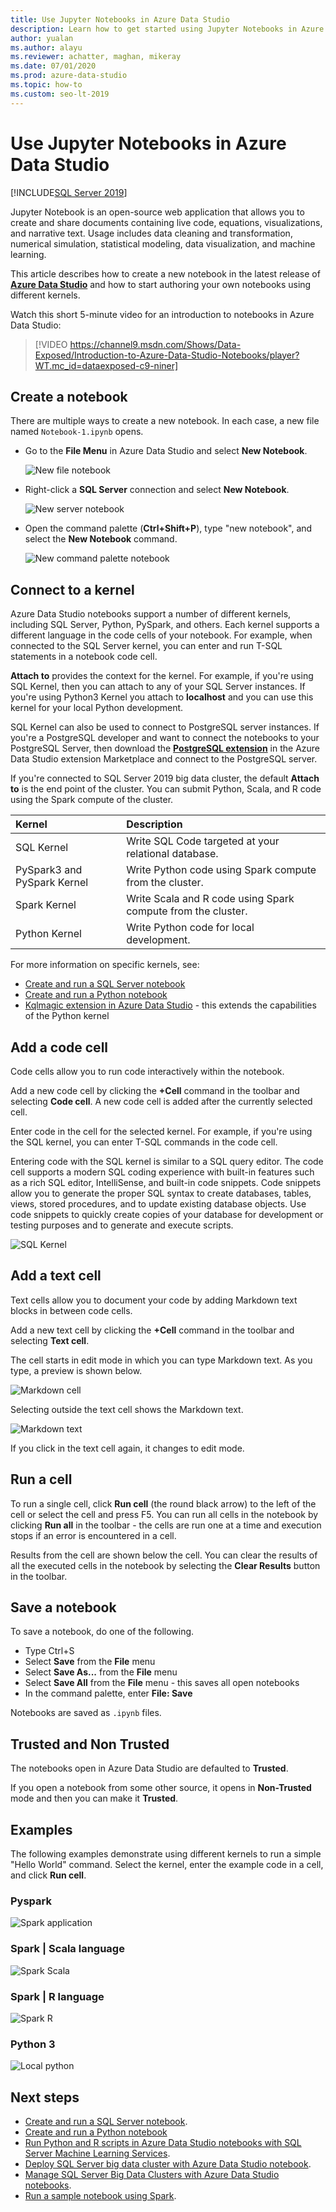```yaml
---
title: Use Jupyter Notebooks in Azure Data Studio
description: Learn how to get started using Jupyter Notebooks in Azure Data Studio.
author: yualan
ms.author: alayu
ms.reviewer: achatter, maghan, mikeray
ms.date: 07/01/2020
ms.prod: azure-data-studio
ms.topic: how-to
ms.custom: seo-lt-2019
---
```


# Use Jupyter Notebooks in Azure Data Studio

[!INCLUDE[SQL Server 2019](../../includes/applies-to-version/sqlserver2019.md)]

Jupyter Notebook is an open-source web application that allows you to create and share documents containing live code, equations, visualizations, and narrative text. Usage includes data cleaning and transformation, numerical simulation, statistical modeling, data visualization, and machine learning.

This article describes how to create a new notebook in the latest release of [**Azure Data Studio**](../download-azure-data-studio.md) and how to start authoring your own notebooks using different kernels.

Watch this short 5-minute video for an introduction to notebooks in Azure Data Studio:

> [!VIDEO https://channel9.msdn.com/Shows/Data-Exposed/Introduction-to-Azure-Data-Studio-Notebooks/player?WT.mc_id=dataexposed-c9-niner]

## Create a notebook

There are multiple ways to create a new notebook. In each case, a new file named `Notebook-1.ipynb` opens.

- Go to the **File Menu** in Azure Data Studio and select **New Notebook**.

  ![New file notebook](media/notebooks-guidance/file-new-notebook.png)

- Right-click a **SQL Server** connection and select **New Notebook**.

  ![New server notebook](media/notebooks-guidance/server-new-notebook.png)

- Open the command palette (**Ctrl+Shift+P**), type "new notebook", and select the **New Notebook** command.

  ![New command palette notebook](media/notebooks-guidance/command-palette-new-notebook.png)

## Connect to a kernel

Azure Data Studio notebooks support a number of different kernels, including SQL Server, Python, PySpark, and others. Each kernel supports a different language in the code cells of your notebook. For example, when connected to the SQL Server kernel, you can enter and run T-SQL statements in a notebook code cell.

**Attach to** provides the context for the kernel. For example, if you're using SQL Kernel, then you can attach to any of your SQL Server instances.
If you're using Python3 Kernel you attach to **localhost** and you can use this kernel for your local Python development.

SQL Kernel can also be used to connect to PostgreSQL server instances. If you're a PostgreSQL developer and want to connect the notebooks to your PostgreSQL Server, then download the [**PostgreSQL extension**](../extensions/postgres-extension.md) in the Azure Data Studio extension Marketplace and connect to the PostgreSQL server.

If you're connected to SQL Server 2019 big data cluster, the default **Attach to** is the end point of the cluster. You can submit Python, Scala, and R code using the Spark compute of the cluster.

| Kernel                      | Description                                                  |
|:----------------------------|:-------------------------------------------------------------|
| SQL Kernel                  | Write SQL Code targeted at your relational database.         |
| PySpark3 and PySpark Kernel | Write Python code using Spark compute from the cluster.      |
| Spark Kernel                | Write Scala and R code using Spark compute from the cluster. |
| Python Kernel               | Write Python code for local development.                     |

For more information on specific kernels, see:

- [Create and run a SQL Server notebook](./notebooks-sql-kernel.md)
- [Create and run a Python notebook](./notebooks-python-kernel.md)
- [Kqlmagic extension in Azure Data Studio](./notebooks-kqlmagic.md) - this extends the capabilities of the Python kernel

## Add a code cell

Code cells allow you to run code interactively within the notebook.

Add a new code cell by clicking the **+Cell** command in the toolbar and selecting **Code cell**. A new code cell is added after the currently selected cell.

Enter code in the cell for the selected kernel. For example, if you're using the SQL kernel, you can enter T-SQL commands in the code cell.

Entering code with the SQL kernel is similar to a SQL query editor. The code cell supports a modern SQL coding experience with built-in features such as a rich SQL editor, IntelliSense, and built-in code snippets. Code snippets allow you to generate the proper SQL syntax to create databases, tables, views, stored procedures, and to update existing database objects. Use code snippets to quickly create copies of your database for development or testing purposes and to generate and execute scripts.

![SQL Kernel](media/notebooks-guidance/intellisense-code-cell.png)

## Add a text cell

Text cells allow you to document your code by adding Markdown text blocks in between code cells.

Add a new text cell by clicking the **+Cell** command in the toolbar and selecting **Text cell**.

The cell starts in edit mode in which you can type Markdown text. As you type, a preview is shown below.

![Markdown cell](media/notebooks-guidance/notebook-markdown-cell.png)

Selecting outside the text cell shows the Markdown text.

![Markdown text](media/notebooks-guidance/notebook-markdown-preview.png)

If you click in the text cell again, it changes to edit mode.

## Run a cell

To run a single cell, click **Run cell** (the round black arrow) to the left of the cell or select the cell and press F5. You can run all cells in the notebook by clicking **Run all** in the toolbar - the cells are run one at a time and execution stops if an error is encountered in a cell.

Results from the cell are shown below the cell. You can clear the results of all the executed cells in the notebook by selecting the **Clear Results** button in the toolbar.

## Save a notebook

To save a notebook, do one of the following.

- Type Ctrl+S
- Select **Save** from the **File** menu
- Select **Save As...** from the **File** menu
- Select **Save All** from the **File** menu - this saves all open notebooks
- In the command palette, enter **File: Save**

Notebooks are saved as `.ipynb` files.

## Trusted and Non Trusted

The notebooks open in Azure Data Studio are defaulted to **Trusted**.

If you open a notebook from some other source, it opens in **Non-Trusted** mode and then you can make it **Trusted**.

## Examples

The following examples demonstrate using different kernels to run a simple "Hello World" command. Select the kernel, enter the example code in a cell, and click **Run cell**.

### Pyspark

![Spark application](media/notebooks-guidance/pyspark.png)

### Spark | Scala language

![Spark Scala](media/notebooks-guidance/spark-scala.png)

### Spark | R language

![Spark R](media/notebooks-guidance/spark-r.png)

### Python 3

![Local python](media/notebooks-guidance/local-python.png)

## Next steps

- [Create and run a SQL Server notebook](./notebooks-sql-kernel.md).
- [Create and run a Python notebook](./notebooks-python-kernel.md)
- [Run Python and R scripts in Azure Data Studio notebooks with SQL Server Machine Learning Services](../../machine-learning/install/sql-machine-learning-azure-data-studio.md).
- [Deploy SQL Server big data cluster with Azure Data Studio notebook](../../big-data-cluster/notebooks-deploy.md).
- [Manage SQL Server Big Data Clusters with Azure Data Studio notebooks](../../big-data-cluster/notebooks-manage-bdc.md).
- [Run a sample notebook using Spark](../../big-data-cluster/notebooks-tutorial-spark.md).